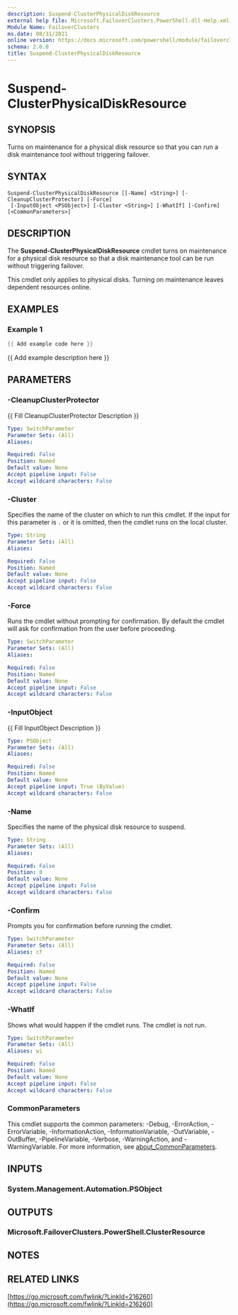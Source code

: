 ```yaml
---
description: Suspend-ClusterPhysicalDiskResource
external help file: Microsoft.FailoverClusters.PowerShell.dll-Help.xml
Module Name: FailoverClusters
ms.date: 08/31/2021
online version: https://docs.microsoft.com/powershell/module/failoverclusters/suspend-clusterphysicaldiskresource?view=windowsserver2022-ps&wt.mc_id=ps-gethelp
schema: 2.0.0
title: Suspend-ClusterPhysicalDiskResource
---
```


# Suspend-ClusterPhysicalDiskResource

## SYNOPSIS
Turns on maintenance for a physical disk resource so that you can run a disk maintenance tool
without triggering failover.

## SYNTAX

```
Suspend-ClusterPhysicalDiskResource [[-Name] <String>] [-CleanupClusterProtector] [-Force]
 [-InputObject <PSObject>] [-Cluster <String>] [-WhatIf] [-Confirm] [<CommonParameters>]
```

## DESCRIPTION
The **Suspend-ClusterPhysicalDiskResource** cmdlet turns on maintenance for a physical disk resource
so that a disk maintenance tool can be run without triggering failover.

This cmdlet only applies to physical disks. Turning on maintenance leaves dependent resources online.

## EXAMPLES

### Example 1
```powershell
{{ Add example code here }}
```

{{ Add example description here }}

## PARAMETERS

### -CleanupClusterProtector
{{ Fill CleanupClusterProtector Description }}

```yaml
Type: SwitchParameter
Parameter Sets: (All)
Aliases:

Required: False
Position: Named
Default value: None
Accept pipeline input: False
Accept wildcard characters: False
```

### -Cluster
Specifies the name of the cluster on which to run this cmdlet. If the input for this parameter is
`.` or it is omitted, then the cmdlet runs on the local cluster.

```yaml
Type: String
Parameter Sets: (All)
Aliases:

Required: False
Position: Named
Default value: None
Accept pipeline input: False
Accept wildcard characters: False
```

### -Force
Runs the cmdlet without prompting for confirmation.
By default the cmdlet will ask for confirmation from the user before proceeding.

```yaml
Type: SwitchParameter
Parameter Sets: (All)
Aliases:

Required: False
Position: Named
Default value: None
Accept pipeline input: False
Accept wildcard characters: False
```

### -InputObject
{{ Fill InputObject Description }}

```yaml
Type: PSObject
Parameter Sets: (All)
Aliases:

Required: False
Position: Named
Default value: None
Accept pipeline input: True (ByValue)
Accept wildcard characters: False
```

### -Name
Specifies the name of the physical disk resource to suspend.

```yaml
Type: String
Parameter Sets: (All)
Aliases:

Required: False
Position: 0
Default value: None
Accept pipeline input: False
Accept wildcard characters: False
```

### -Confirm
Prompts you for confirmation before running the cmdlet.

```yaml
Type: SwitchParameter
Parameter Sets: (All)
Aliases: cf

Required: False
Position: Named
Default value: None
Accept pipeline input: False
Accept wildcard characters: False
```

### -WhatIf
Shows what would happen if the cmdlet runs.
The cmdlet is not run.

```yaml
Type: SwitchParameter
Parameter Sets: (All)
Aliases: wi

Required: False
Position: Named
Default value: None
Accept pipeline input: False
Accept wildcard characters: False
```

### CommonParameters
This cmdlet supports the common parameters: -Debug, -ErrorAction, -ErrorVariable,
-InformationAction, -InformationVariable, -OutVariable, -OutBuffer, -PipelineVariable, -Verbose,
-WarningAction, and -WarningVariable. For more information, see
[about_CommonParameters](http://go.microsoft.com/fwlink/?LinkID=113216).

## INPUTS

### System.Management.Automation.PSObject

## OUTPUTS

### Microsoft.FailoverClusters.PowerShell.ClusterResource

## NOTES

## RELATED LINKS

[https://go.microsoft.com/fwlink/?LinkId=216260](https://go.microsoft.com/fwlink/?LinkId=216260)

